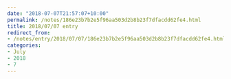 ```yaml
---
date: "2018-07-07T21:57:07+10:00"
permalink: /notes/186e23b7b2e5f96aa503d2b8b23f7dfacdd62fe4.html
title: 2018/07/07 entry
redirect_from:
- /notes/entry/2018/07/07/186e23b7b2e5f96aa503d2b8b23f7dfacdd62fe4.html
categories:
- July
- 2018
- 7
---
```


